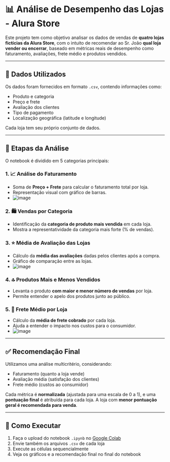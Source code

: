 # 📊 Análise de Desempenho das Lojas - Alura Store

Este projeto tem como objetivo analisar os dados de vendas de **quatro lojas fictícias da Alura Store**, com o intuito de recomendar ao Sr. João **qual loja vender ou encerrar**, baseado em métricas reais de desempenho como faturamento, avaliações, frete médio e produtos vendidos.

---

## 📁 Dados Utilizados

Os dados foram fornecidos em formato `.csv`, contendo informações como:
- Produto e categoria
- Preço e frete
- Avaliação dos clientes
- Tipo de pagamento
- Localização geográfica (latitude e longitude)

Cada loja tem seu próprio conjunto de dados.

---

## 🧪 Etapas da Análise

O notebook é dividido em 5 categorias principais:

### 1. 📈 Análise do Faturamento
- Soma de **Preço + Frete** para calcular o faturamento total por loja.
- Representação visual com gráfico de barras.
- ![image](https://github.com/user-attachments/assets/653f412b-f693-414b-ae61-1e8b5b333a23)


### 2. 🛍️ Vendas por Categoria
- Identificação da **categoria de produto mais vendida** em cada loja.
- Mostra a representatividade da categoria mais forte (% de vendas).

### 3. ⭐ Média de Avaliação das Lojas
- Cálculo da **média das avaliações** dadas pelos clientes após a compra.
- Gráfico de comparação entre as lojas.
- ![image](https://github.com/user-attachments/assets/1e8ccd38-ed1f-469a-9097-23d9fc87e4cf)


### 4. 🔝 Produtos Mais e Menos Vendidos
- Levanta o produto **com maior e menor número de vendas** por loja.
- Permite entender o apelo dos produtos junto ao público.

### 5. 🚚 Frete Médio por Loja
- Cálculo da **média de frete cobrado** por cada loja.
- Ajuda a entender o impacto nos custos para o consumidor.
- ![image](https://github.com/user-attachments/assets/67973393-a9ce-4a86-9806-58fc005b4fd7)


---

## ✅ Recomendação Final

Utilizamos uma análise multicritério, considerando:

- Faturamento (quanto a loja vende)
- Avaliação média (satisfação dos clientes)
- Frete médio (custos ao consumidor)

Cada métrica é **normalizada** (ajustada para uma escala de 0 a 1), e uma **pontuação final** é atribuída para cada loja. A loja com **menor pontuação geral é recomendada para venda**.

---

## 📎 Como Executar

1. Faça o upload do notebook `.ipynb` no [Google Colab](https://colab.research.google.com)
2. Envie também os arquivos `.csv` de cada loja
3. Execute as células sequencialmente
4. Veja os gráficos e a recomendação final no final do notebook

